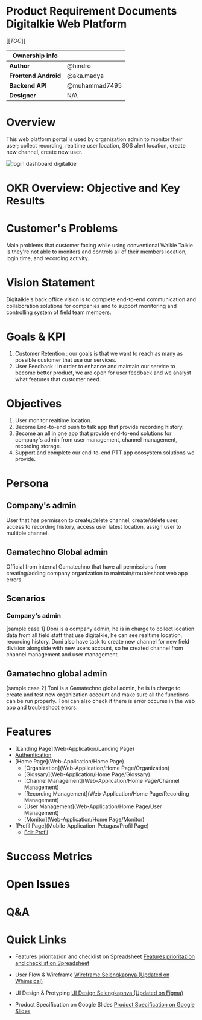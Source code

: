 # Product Requirement Documents Digitalkie Web Platform 


[[_TOC_]]

| Ownership info | |
| --- | --- |
| **Author** | @hindro|
| **Frontend Android** | @aka.madya |
| **Backend API** | @muhammad7495 |
| **Designer** | N/A|

# Overview
This web platform portal is used by organization admin to monitor their user; collect recording, realtime user location, SOS alert location, create new channel, create new user.

![login dashboard digitalkie](https://user-images.githubusercontent.com/72726406/188591197-fbeea93f-e0c7-4740-9e23-71e769f59579.png)

# OKR Overview: Objective and Key Results
# Customer's Problems
Main problems that customer facing while using conventional Walkie Talkie is they're not able to monitors and controls all of their members location, login time, and recording activity.

# Vision Statement
Digitalkie's back office vision is to complete end-to-end communication and collaboration solutions for companies and to support monitoring and controlling system of field team members.

# Goals & KPI 
1. Customer Retention : our goals is that we want to reach as many as possible customer that use our services.
2. User Feedback : in order to enhance and maintain our service to become better product, we are open for user feedback and we analyst what features that customer need.

# Objectives
1. User monitor realtime location.
1. Become End-to-end push to talk app that provide recording history.
2. Become an all in one app that provide end-to-end solutions for  company's admin from user management, channel management, recording storage.
3. Support and complete our end-to-end PTT app ecosystem solutions we provide.

# Persona
## Company's admin
User that has permisson to create/delete channel, create/delete user, access to recording history, access user latest location, assign user to multiple channel.
## Gamatechno Global admin
Official from internal Gamatechno that have all permissions from creating/adding company organization to maintain/troubleshoot web app errors.

## Scenarios
### Company's admin
[sample case 1] Doni is a company admin, he is in charge to collect location data from all field staff that use digitalkie, he can see realtime location, recording history. Doni also have task to create new channel for new field division alongside with new users account, so he created channel from channel management and user management.
## Gamatechno global admin
[sample case 2] Toni is a Gamatechno global admin, he is in charge to create and test new organization account and make sure all the functions can be run properly. Toni can also check if there is error occures in the web app and troubleshoot errors.
# Features
- [Landing Page](Web-Application/Landing Page)
- [Authentication](Web-Application/Authentication)
- [Home Page](Web-Application/Home Page)
   - [Organization](Web-Application/Home Page/Organization)
   - [Glossary](Web-Application/Home Page/Glossary)
   - [Channel Management](Web-Application/Home Page/Channel Management)
   - [Recording Management](Web-Application/Home Page/Recording Management)
   - [User Management](Web-Application/Home Page/User Management)
   - [Monitor](Web-Application/Home Page/Monitor)
- [Profil Page](Mobile-Application-Petugas/Profil Page)
   - [Edit Profil](Mobile-Application-Petugas/Profil-Page/Edit-Profil)
# Success Metrics
# Open Issues
# Q&A
# Quick Links

- Features prioritazion and checklist on Spreadsheet
[Features prioritazion and checklist on Spreadsheet](https://docs.google.com/spreadsheets/d/1As3XH3qWr2EMyD8NSAKi2SwqP8k660XCT1Msg805TEk/edit#gid=497194347)

- User Flow & Wireframe 
[Wireframe Selengkapnya (Updated on Whimsical)](https://whimsical.com/ngalir-x-pp-infrastruktur-43wSXfi6x9sth2BzdBtTAv)

- UI Design & Protyping
[UI Design Selengkapnya (Updated on Figma)](https://www.figma.com/file/EPN7VaHyrIfEpFrR8LQPWP/Digitalkie?node-id=0%3A1)

- Product Specification on Google Slides 
[Product Specification on Google Slides](https://docs.google.com/presentation/d/1cQQnwidzigAkQPcPKPrm_oyCQXGmlRhpkiF1-OZ5vC0/edit#slide=id.g1325a98c8bb_0_385)

